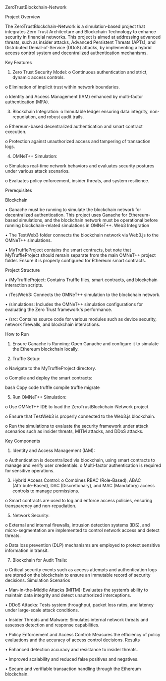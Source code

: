ZeroTrustBlockchain-Network

Project Overview

The ZeroTrustBlockchain-Network is a simulation-based project that integrates Zero Trust Architecture and Blockchain Technology to enhance security in financial networks. This project is aimed at addressing advanced threats, such as insider attacks, Advanced Persistent Threats (APTs), and Distributed Denial-of-Service (DDoS) attacks, by implementing a hybrid access control system and decentralized authentication mechanisms.

Key Features

1.	Zero Trust Security Model:
o	Continuous authentication and strict, dynamic access controls.

o	Elimination of implicit trust within network boundaries.

o	Identity and Access Management (IAM) enhanced by multi-factor authentication (MFA).

3.	Blockchain Integration:
o	Immutable ledger ensuring data integrity, non-repudiation, and robust audit trails.

o	Ethereum-based decentralized authentication and smart contract execution.

o	Protection against unauthorized access and tampering of transaction logs.

4.	OMNeT++ Simulation:
   
o	Simulates real-time network behaviors and evaluates security postures under various attack scenarios.

o	Evaluates policy enforcement, insider threats, and system resilience.

Prerequisites

Blockchain

•	Ganache must be running to simulate the blockchain network for decentralized authentication. This project uses Ganache for Ethereum-based simulations, and the blockchain network must be operational before running blockchain-related simulations in OMNeT++.
Web3 Integration

•	The TestWeb3 folder connects the blockchain network via Web3.js to the OMNeT++ simulations.

•	MyTruffleProject contains the smart contracts, but note that MyTruffleProject should remain separate from the main OMNeT++ project folder. Ensure it is properly configured for Ethereum smart contracts.

Project Structure

•	/MyTruffleProject: Contains Truffle files, smart contracts, and blockchain interaction scripts.

•	/TestWeb3: Connects the OMNeT++ simulation to the blockchain network.

•	/simulations: Includes the OMNeT++ simulation configurations for evaluating the Zero Trust framework's performance.

•	/src: Contains source code for various modules such as device security, network firewalls, and blockchain interactions.

How to Run

1.	Ensure Ganache is Running: Open Ganache and configure it to simulate the Ethereum blockchain locally.
   
3.	Truffle Setup:
   
o	Navigate to the MyTruffleProject directory.

o	Compile and deploy the smart contracts:

bash
Copy code
truffle compile
truffle migrate

5.	Run OMNeT++ Simulation:
   
o	Use OMNeT++ IDE to load the ZeroTrustBlockchain-Network project.

o	Ensure that TestWeb3 is properly connected to the Web3.js blockchain.

o	Run the simulations to evaluate the security framework under attack scenarios such as insider threats, MITM attacks, and DDoS attacks.

Key Components

1.	Identity and Access Management (IAM):
   
o	Authentication is decentralized via blockchain, using smart contracts to manage and verify user credentials.
o	Multi-factor authentication is required for sensitive operations.

3.	Hybrid Access Control:
o	Combines RBAC (Role-Based), ABAC (Attribute-Based), DAC (Discretionary), and MAC (Mandatory) access controls to manage permissions.

o	Smart contracts are used to log and enforce access policies, ensuring transparency and non-repudiation.

5.	Network Security:
   
o	External and internal firewalls, intrusion detection systems (IDS), and micro-segmentation are implemented to control network access and detect threats.

o	Data loss prevention (DLP) mechanisms are employed to protect sensitive information in transit.

7.	Blockchain for Audit Trails:
   
o	Critical security events such as access attempts and authentication logs are stored on the blockchain to ensure an immutable record of security decisions.
Simulation Scenarios

•	Man-in-the-Middle Attacks (MITM): Evaluates the system’s ability to maintain data integrity and detect unauthorized interceptions.

•	DDoS Attacks: Tests system throughput, packet loss rates, and latency under large-scale attack conditions.

•	Insider Threats and Malware: Simulates internal network threats and assesses detection and response capabilities.

•	Policy Enforcement and Access Control: Measures the efficiency of policy evaluations and the accuracy of access control decisions.
Results

•	Enhanced detection accuracy and resistance to insider threats.

•	Improved scalability and reduced false positives and negatives.

•	Secure and verifiable transaction handling through the Ethereum blockchain.


